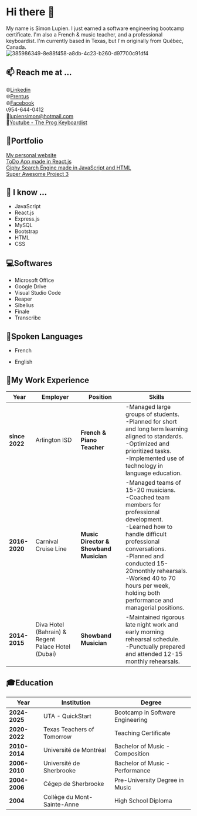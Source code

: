  # Hi there 👋
My name is Simon Lupien. I just earned a software engineering bootcamp certificate. I'm also a French & music teacher, and a professional keyboardist. I'm currently based in Texas, but I'm originally from Québec, Canada.<br/>
![385986349-8e88f458-a8db-4c23-b260-d97700c91df4](https://github.com/user-attachments/assets/da6d8469-e26c-43a7-9102-d5584b988578)
<!--Change the size of the picture-->

## 📫 Reach me at ...
🌐<a href="www.linkedin.com/in/simon-lupien-22594235a" target="_blank">Linkedin<a/><br/>
🌐<a href="https://quickstart.prentus.co/p/simon-lupien" target="_blank">Prentus<a/><br/>
🌐<a href="https://www.facebook.com/simon.lupien" target="_blank">Facebook<a/><br/>
📞954-644-0412<br/>
📧lupiensimon@hotmail.com<br/>
🎹<a href="https://www.youtube.com/@TheProgKeyboardist" target="_blank">Youtube - The Prog Keyboardist<a/><br/>

## 🎨Portfolio
<a href="https://google.com" target="_blank">My personal website<a/><br/>
<a href="https://simonprogai.github.io/React_ToDo_App/" target="_blank">ToDo App made in React.js<a/><br/>
<a href="https://simonprogai.github.io/Giphy_Search_Engine/" target="_blank">Giphy Search Engine made in JavaScript and HTML<a/><br/>
<a href="https://google.com" target="_blank">Super Awesome Project 3<a/><br/>

## 🌱 I know ...
* JavaScript<br/>
* React.js<br/>
* Express.js<br/>
* MySQL<br/>
* Bootstrap<br/>
* HTML<br/> 
* CSS<br/>

## 💻Softwares
* Microsoft Office<br/> 
* Google Drive<br/>
* Visual Studio Code<br/>
* Reaper<br/>
* Sibelius<br/>
* Finale<br/>
* Transcribe<br/>

## 💬Spoken Languages
* French<br/>
<!-- sub menu with UL for spoken and written out of 5 -->
* English<br/>
<!-- sub menu with UL for spoken and written out of 5 -->

## 🏢My Work Experience
Year | Employer | Position | Skills |
------|-----|--------|-----|
**since 2022** | Arlington ISD | **French & Piano Teacher** | -Managed large groups of students.<br/> -Planned for short and long term learning aligned to standards.<br/> -Optimized and prioritized tasks.<br/> -Implemented use of technology in language education.|
**2016-2020** | Carnival Cruise Line | **Music Director & Showband Musician** | -Managed teams of 15-20 musicians.<br/> -Coached team members for professional development.<br/> -Learned how to handle difficult professional conversations.<br/> -Planned and conducted 15-20monthly rehearsals.<br/> -Worked 40 to 70 hours per week, holding both performance and managerial positions.<br/>|
**2014-2015** | Diva Hotel (Bahrain) & Regent Palace Hotel (Dubai) | **Showband Musician** | -Maintained rigorous late night work and early morning rehearsal schedule.<br/> -Punctually prepared and attended 12-15 monthly rehearsals.|

## 🎓Education
Year | Institution | Degree
------|-----|--------
**2024-2025** | UTA - QuickStart | Bootcamp in Software Engineering
**2020-2022** | Texas Teachers of Tomorrow | Teaching Certificate
**2010-2014** | Université de Montréal | Bachelor of Music - Composition
**2006-2010** | Université de Sherbrooke | Bachelor of Music - Performance
**2004-2006**| Cégep de Sherbrooke | Pre-University Degree in Music
**2004** | Collège du Mont-Sainte-Anne | High School Diploma









